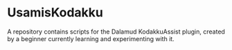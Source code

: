 # UsamisKodakku
A repository contains scripts for the Dalamud KodakkuAssist plugin, created by a beginner currently learning and experimenting with it.
